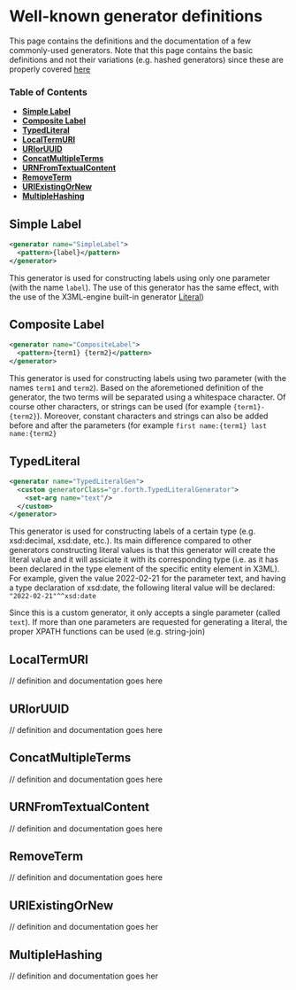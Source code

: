 # Well-known generator definitions 

This page contains the definitions and the documentation of a few commonly-used generators. 
Note that this page contains the basic definitions and not their variations (e.g. hashed generators) 
since these are properly covered [here](https://github.com/isl/x3ml/blob/master/docs/x3ml-language.md#simple-templates)

### Table of Contents

* **[Simple Label](#simple-label)**
* **[Composite Label](#composite-label)**
* **[TypedLiteral](#typedliteral)**
* **[LocalTermURI](#localtermuri)**
* **[URIorUUID](#urioruuid)**
* **[ConcatMultipleTerms](#concatmultipleterms)**
* **[URNFromTextualContent](#urnfromtextualcontent)**
* **[RemoveTerm](#removeterm)**
* **[URIExistingOrNew](#uriexistingornew)**
* **[MultipleHashing](#multiplehashing)**

## Simple Label 

```xml
<generator name="SimpleLabel">
  <pattern>{label}</pattern>
</generator>
```
This generator is used for constructing labels using only one parameter (with the name ```label```). 
The use of this generator has the same effect, with the use of the X3ML-engine built-in
generator [Literal](https://github.com/isl/x3ml/blob/master/docs/x3ml-language.md#literal))

## Composite Label

```xml
<generator name="CompositeLabel">
  <pattern>{term1} {term2}</pattern>
</generator>
```
This generator is used for constructing labels using two parameter (with the names ```term1``` and ```term2```). 
Based on the aforemetioned definition of the generator, the two terms will be separated using a whitespace character. 
Of course other characters, or strings can be used (for example ```{term1}-{term2}```).
Moreover, constant characters and strings can also be added before and after the parameters 
(for example ```first name:{term1} last name:{term2}```

## TypedLiteral

```xml
<generator name="TypedLiteralGen">
  <custom generatorClass="gr.forth.TypedLiteralGenerator">
    <set-arg name="text"/>
  </custom>
</generator>
```

This generator is used for constructing labels of a certain type (e.g. xsd:decimal, xsd:date, etc.).
Its main difference compared to other generators constructing literal values is that this generator 
will create the literal value and it will assiciate it with its corresponding
type (i.e. as it has been declared in the type element of the specific entity element in X3ML).
For example, given the value 2022-02-21 for the parameter text, and having a type declaration 
of xsd:date, the following literal value will be declared: ```"2022-02-21"^^xsd:date```
 
Since this is a custom generator, it only accepts a single parameter (called ```text```). 
If more than one parameters are requested for generating a literal, the proper XPATH functions can be used (e.g. string-join)

## LocalTermURI

// definition and documentation goes here

## URIorUUID

// definition and documentation goes here

## ConcatMultipleTerms

// definition and documentation goes here

## URNFromTextualContent

// definition and documentation goes here

## RemoveTerm

// definition and documentation goes here

## URIExistingOrNew

// definition and documentation goes her

## MultipleHashing

// definition and documentation goes her
